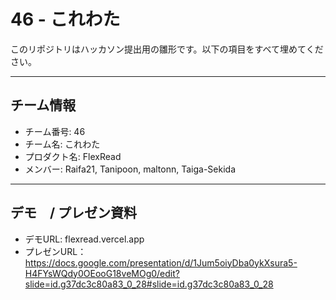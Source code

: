 # 46 - これわた

このリポジトリはハッカソン提出用の雛形です。以下の項目をすべて埋めてください。

---

## チーム情報

- チーム番号: 46
- チーム名: これわた
- プロダクト名: FlexRead
- メンバー: Raifa21, Tanipoon, maltonn, Taiga-Sekida

---

## デモ　/ プレゼン資料
- デモURL: flexread.vercel.app
- プレゼンURL： https://docs.google.com/presentation/d/1Jum5oiyDba0ykXsura5-H4FYsWQdy0OEooG18veMOg0/edit?slide=id.g37dc3c80a83_0_28#slide=id.g37dc3c80a83_0_28
